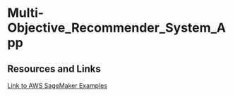 # Multi-Objective_Recommender_System_App

## Resources and Links
[Link to AWS SageMaker Examples](https://github.com/aws/amazon-sagemaker-examples)
